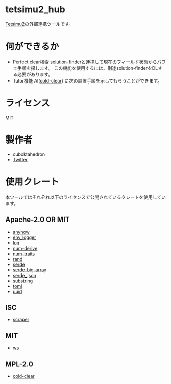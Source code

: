 # tetsimu2_hub

[Tetsimu2](https://github.com/cuboktahedron/tetsimu2)の外部連携ツールです。

# 何ができるか

- Perfect clear検索
  [solution-finder](https://github.com/knewjade/solution-finder/)と連携して現在のフィールド状態からパフェ手順を探します。
  この機能を使用するには、別途solution-finderをDLする必要があります。
- Tutor機能
  AI([cold-clear](https://github.com/MinusKelvin/cold-clear)) に次の設置手順を示してもらうことができます。

# ライセンス

MIT

# 製作者

- cuboktahedron
- [Twitter](https://twitter.com/cubokta)

# 使用クレート

本ツールではそれぞれ以下のライセンスで公開されているクレートを使用しています。

## Apache-2.0 OR MIT

- [anyhow](https://docs.rs/anyhow/)
- [env_logger](https://docs.rs/env_logger/)
- [log](https://docs.rs/log/)
- [num-derive](https://docs.rs/num-derive/)
- [num-traits](https://docs.rs/num-traits/)
- [rand](https://docs.rs/rand/)
- [serde](https://docs.rs/serde/)
- [serde-big-array](https://docs.rs/serde-big-array/)
- [serde_json](https://docs.rs/serde_json/)
- [substring](https://docs.rs/substring/)
- [toml](https://docs.rs/toml/0.5.3/toml/)
- [uuid](https://docs.rs/uuid/)

## ISC 

- [scraper](https://github.com/causal-agent/scraper)

## MIT

- [ws](https://docs.rs/ws/)

## MPL-2.0

- [cold-clear](https://github.com/MinusKelvin/cold-clear)
